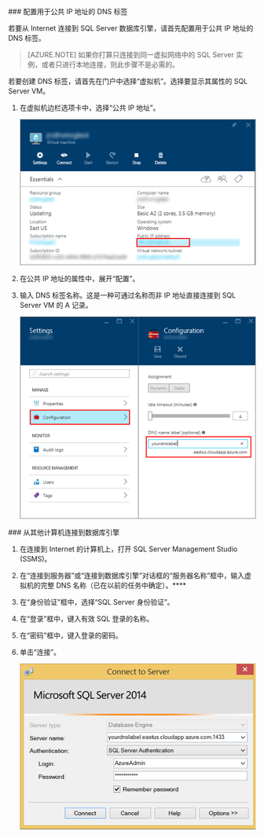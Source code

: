 <!-- Ibiza portal: tested -->

###<a name="configure-a-dns-label-for-the-public-ip-address"></a> 配置用于公共 IP 地址的 DNS 标签

若要从 Internet 连接到 SQL Server 数据库引擎，请首先配置用于公共 IP 地址的 DNS 标签。

> [AZURE.NOTE] 如果你打算只连接到同一虚拟网络中的 SQL Server 实例，或者只进行本地连接，则此步骤不是必需的。

若要创建 DNS 标签，请首先在门户中选择“虚拟机”。选择要显示其属性的 SQL Server VM。

1. 在虚拟机边栏选项卡中，选择“公共 IP 地址”。

	![公共 ip 地址](./media/virtual-machines-sql-server-connection-steps/rm-public-ip-address.png)

2. 在公共 IP 地址的属性中，展开“配置”。

3. 输入 DNS 标签名称。这是一种可通过名称而非 IP 地址直接连接到 SQL Server VM 的 A 记录。

	![dns 标签](./media/virtual-machines-sql-server-connection-steps/rm-dns-label.png)

###<a name="connect-to-the-database-engine-from-another-computer"></a> 从其他计算机连接到数据库引擎
 
1. 在连接到 Internet 的计算机上，打开 SQL Server Management Studio (SSMS)。

2. 在“连接到服务器”或“连接到数据库引擎”对话框的“服务器名称”框中，输入虚拟机的完整 DNS 名称（已在以前的任务中确定）。****

3. 在“身份验证”框中，选择“SQL Server 身份验证”。

5. 在“登录”框中，键入有效 SQL 登录的名称。

6. 在“密码”框中，键入登录的密码。

7. 单击“连接”。

	![ssms 连接](./media/virtual-machines-sql-server-connection-steps/rm-ssms-connect.png)

<!---HONumber=Mooncake_0411_2016-->